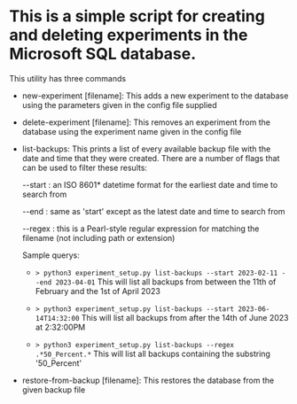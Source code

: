 # This is a simple script for creating and deleting experiments in the Microsoft SQL database.

This utility has three commands
- new-experiment [filename]:
    This adds a new experiment to the database using the
    parameters given in the config file supplied

- delete-experiment [filename]:
    This removes an experiment from the database using the
    experiment name given in the config file

- list-backups:
    This prints a list of every available backup file with the date
    and time that they were created. There are a number of flags
    that can be used to filter these results:

    --start : an ISO 8601* datetime format for the earliest date and
        time to search from

    --end : same as 'start' except as the latest date and time to
        search from

    --regex : this is a Pearl-style regular expression for matching
        the filename (not including path or extension)

    Sample querys:
    - `> python3 experiment_setup.py list-backups --start 2023-02-11 --end 2023-04-01`
    This will list all backups from between the 11th of February and the 1st of April 2023

    - `> python3 experiment_setup.py list-backups --start 2023-06-14T14:32:00`
    This will list all backups from after the 14th of June 2023 at 2:32:00PM

    - `> python3 experiment_setup.py list-backups --regex .*50_Percent.*`
    This will list all backups containing the substring '50_Percent'

- restore-from-backup [filename]:
    This restores the database from the given backup file
